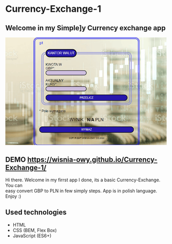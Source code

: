 # Currency-Exchange-1
## Welcome in my Simple]y Currency exchange app

![How to use](images/exchange.gif)


## DEMO  https://wisnia-owy.github.io/Currency-Exchange-1/

Hi there. Welcome in my firrst app I done, its a basic Currency-Exchange. You can  
easy convert GBP to PLN in few simply steps. App is in polish language. Enjoy :)

## Used technologies 
- HTML
- CSS (BEM, Flex Box)
- JavaScript (ES6+)
